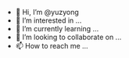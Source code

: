 - 👋 Hi, I’m @yuzyong
- 👀 I’m interested in ...
- 🌱 I’m currently learning ...
- 💞️ I’m looking to collaborate on ...
- 📫 How to reach me ...

<!---
yuzyong/yuzyong is a ✨ special ✨ repository because its `README.md` (this file) appears on your GitHub profile.
You can click the Preview link to take a look at your changes.
--->

